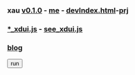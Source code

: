 ### xau [v0.1.0](https://github.com/littleflute/xau/edit/master/README.md) - [me](https://littleflute.github.io/xau/) - [devIndex.html](https://littleflute.github.io/xau/devIndex.html)-[prj](https://github.com/littleflute/xau)
### [*_xdui.js](https://github.com/littleflute/xau/edit/master/xdui.js) - [see_xdui.js](https://littleflute.github.io/xau/xdui.js)
### [blog](https://littleflute.github.io/blog)
<button id="run">run</button>

 <script src="xdui.js"></script>
 
